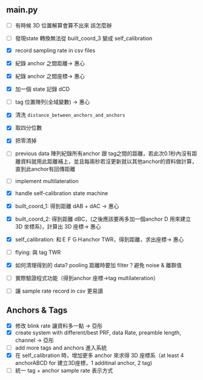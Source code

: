 ## main.py

* [ ]  有時候 3D 位置解算會算不出來 該怎麼辦
* [ ]  發現state 轉換無法從 built_coord_3 變成 self_calibration
* [X]  record sampling rate in csv files
* [X]  紀錄 anchor 之間距離-> 惠心
* [X]  紀錄 anchor 之間座標-> 惠心
* [X]  加一個 state 記錄 dCD
* [ ]  tag 位置陣列(全域變數) -> 惠心
* [X]  清洗  `distance_between_anchors_and_anchors`

  * [X]  取四分位數
  * [X]  把零清掉
* [ ]  previous data 陣列紀錄所有anchor 跟 tag之間的距離，若此次0.1秒內沒有距離資料就用此距離補上，並且每兩秒若沒更新就以其他anchor的資料做計算，直到此anchor有回傳距離
* [ ]  implement multilateration
* [X]  handle self-calibration state machine

  * [X]  built_coord_1: 得到距離 dAB + dAC -> 惠心
  * [X]  built_coord_2: 得到距離 dBC，(之後應該要再多加一個anchor D 用來建立 3D 坐標系)，計算出 3D 座標-> 惠心
  * [X]  self_calibration: 和ＥＦＧＨanchor TWR，得到距離，求出座標-> 惠心
  * [ ]  flying: 與 tag TWR
* [X]  如何清理得到的 data? pooling 距離時要加 filter？避免 noise & 離群值
* [ ]  實際驗證程式功能（得到anchor 座標->tag multilateration）
* [ ]  讓 sample rate record in csv 更易讀

## Anchors & Tags

* [X]  修改 blink rate 讓資料多一點 -> 亞彤
* [X]  create system with different/best PRF, data Rate, preamble length, channel -> 亞彤
* [ ]  add more tags and anchors 進入系統
* [X]  在 self_calibration 時，增加更多 anchor 來求得 3D 座標系（at least 4 anchorABCD for 建立3D座標，1 additinal anchor, 2 tag)
* [ ]  統一 tag + anchor sample rate 表示方式
